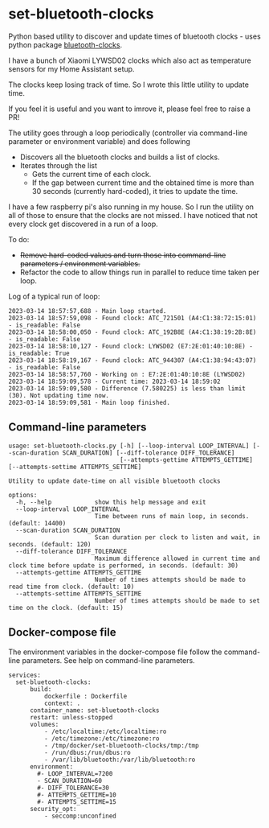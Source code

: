 # set-bluetooth-clocks
Python based utility to discover and update times of bluetooth clocks - uses python package [bluetooth-clocks](https://github.com/koenvervloesem/bluetooth-clocks.git).

I have a bunch of Xiaomi LYWSD02 clocks which also act as temperature sensors for my Home Assistant setup.

The clocks keep losing track of time. So I wrote this little utility to update time.

If you feel it is useful and you want to imrove it, please feel free to raise a PR!

The utility goes through a loop periodically (controller via command-line parameter or environment variable) and does following
* Discovers all the bluetooth clocks and builds a list of clocks.
* Iterates through the list
  * Gets the current time of each clock.
  * If the gap between current time and the obtained time is more than 30 seconds (currently hard-coded), it tries to update the time.
  
I have a few raspberry pi's also running in my house. So I run the utility on all of those to ensure that the clocks are not missed. I have noticed that not every clock get discovered in a run of a loop.

To do:
* ~~Remove hard-coded values and turn those into command-line parameters / environment variables.~~
* Refactor the code to allow things run in parallel to reduce time taken per loop.


Log of a typical run of loop:
```
2023-03-14 18:57:57,688 - Main loop started.
2023-03-14 18:57:59,098 - Found clock: ATC_721501 (A4:C1:38:72:15:01) - is_readable: False
2023-03-14 18:58:00,050 - Found clock: ATC_192B8E (A4:C1:38:19:2B:8E) - is_readable: False
2023-03-14 18:58:10,127 - Found clock: LYWSD02 (E7:2E:01:40:10:8E) - is_readable: True
2023-03-14 18:58:19,167 - Found clock: ATC_944307 (A4:C1:38:94:43:07) - is_readable: False
2023-03-14 18:58:57,760 - Working on : E7:2E:01:40:10:8E (LYWSD02)
2023-03-14 18:59:09,578 - Current time: 2023-03-14 18:59:02
2023-03-14 18:59:09,580 - Difference (7.580225) is less than limit (30). Not updating time now.
2023-03-14 18:59:09,581 - Main loop finished.
```
## Command-line parameters
```
usage: set-bluetooth-clocks.py [-h] [--loop-interval LOOP_INTERVAL] [--scan-duration SCAN_DURATION] [--diff-tolerance DIFF_TOLERANCE]
                               [--attempts-gettime ATTEMPTS_GETTIME] [--attempts-settime ATTEMPTS_SETTIME]

Utility to update date-time on all visible bluetooth clocks

options:
  -h, --help            show this help message and exit
  --loop-interval LOOP_INTERVAL
                        Time between runs of main loop, in seconds. (default: 14400)
  --scan-duration SCAN_DURATION
                        Scan duration per clock to listen and wait, in seconds. (default: 120)
  --diff-tolerance DIFF_TOLERANCE
                        Maximum difference allowed in current time and clock time before update is performed, in seconds. (default: 30)
  --attempts-gettime ATTEMPTS_GETTIME
                        Number of times attempts should be made to read time from clock. (default: 10)
  --attempts-settime ATTEMPTS_SETTIME
                        Number of times attempts should be made to set time on the clock. (default: 15)
```


## Docker-compose file
The environment variables in the docker-compose file follow the command-line parameters. See help on command-line parameters.

```
services:
  set-bluetooth-clocks:
      build:
          dockerfile : Dockerfile
          context: .
      container_name: set-bluetooth-clocks
      restart: unless-stopped
      volumes:
          - /etc/localtime:/etc/localtime:ro
          - /etc/timezone:/etc/timezone:ro
          - /tmp/docker/set-bluetooth-clocks/tmp:/tmp
          - /run/dbus:/run/dbus:ro
          - /var/lib/bluetooth:/var/lib/bluetooth:ro
      environment:
        #- LOOP_INTERVAL=7200
        - SCAN_DURATION=60
        #- DIFF_TOLERANCE=30
        #- ATTEMPTS_GETTIME=10
        #- ATTEMPTS_SETTIME=15
      security_opt:
          - seccomp:unconfined
```
